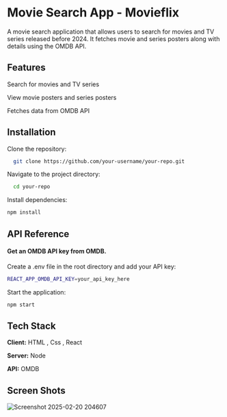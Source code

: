 
# Movie Search App - Movieflix


A movie search application that allows users to search for movies and TV series released before 2024. It fetches movie and series posters along with details using the OMDB API.


## Features

Search for movies and TV series

View movie posters and series posters

Fetches data from OMDB API

## Installation

Clone the repository:


```bash
  git clone https://github.com/your-username/your-repo.git
```

Navigate to the project directory: 

```bash
  cd your-repo
```
Install dependencies:


```bash 
npm install
```
## API Reference

#### Get an OMDB API key from OMDB.

Create a .env file in the root directory and add your API key:


```bash
REACT_APP_OMDB_API_KEY=your_api_key_here
```


Start the application:

```bash
npm start
```


## Tech Stack

**Client:** HTML , Css , React

**Server:** Node

**API:** OMDB





## Screen Shots
![Screenshot 2025-02-20 204607](https://github.com/user-attachments/assets/5e8462b1-9b04-4578-b435-03176a1ee148)

